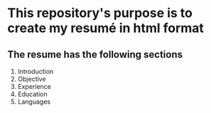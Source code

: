 <h1>
This repository's purpose is to create my resumé in html format
</h1>

<h2>
The resume has the following sections
</h2>


<ol>
    <li>
        Introduction
    </li>
    <li>
        Objective
    </li>
    <li>
        Experience
    </li>
    <li>
        Education
    </li>
    <li>
        Languages
    </li>
</ol>
